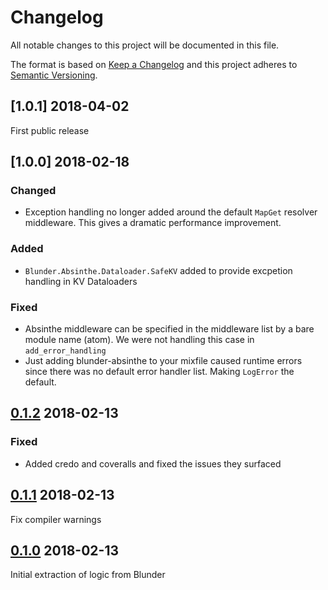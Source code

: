 # Changelog
All notable changes to this project will be documented in this file.

The format is based on [Keep a Changelog](http://keepachangelog.com/en/1.0.0/)
and this project adheres to [Semantic Versioning](http://semver.org/spec/v2.0.0.html).

## [1.0.1] 2018-04-02
First public release

## [1.0.0] 2018-02-18
### Changed
- Exception handling no longer added around the default `MapGet` resolver middleware. This gives a dramatic performance improvement.
### Added
- `Blunder.Absinthe.Dataloader.SafeKV` added to provide excpetion handling in KV Dataloaders
### Fixed
- Absinthe middleware can be specified in the middleware list by a bare module name (atom). We were not handling this case in `add_error_handling`
- Just adding blunder-absinthe to your mixfile caused runtime errors since there was no default error handler list. Making `LogError` the default.

## [0.1.2] 2018-02-13
### Fixed
- Added credo and coveralls and fixed the issues they surfaced

## [0.1.1] 2018-02-13
Fix compiler warnings

## [0.1.0] 2018-02-13
Initial extraction of logic from Blunder

[0.1.2]: https://github.decisiv.net/PlatformServices/blunder-absinthe/tree/0.1.2
[0.1.1]: https://github.decisiv.net/PlatformServices/blunder-absinthe/tree/0.1.1
[0.1.0]: https://github.decisiv.net/PlatformServices/blunder-absinthe/tree/0.1.0
